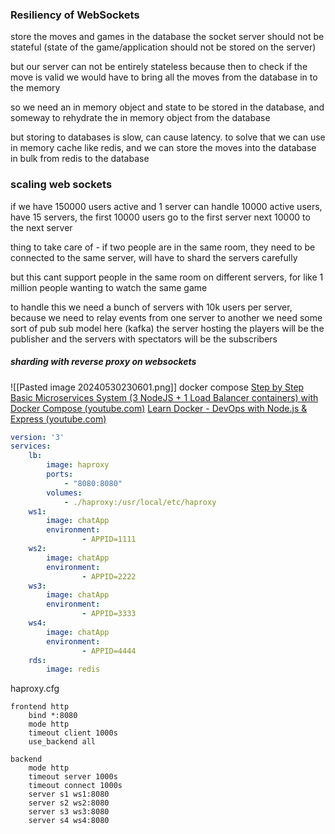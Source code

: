 ### Resiliency of WebSockets

store the moves and games in the database the socket server should not be stateful (state of the game/application should not be stored on the server)

but our server can not be entirely stateless because then to check if the move is valid we would have to bring all the moves from the database in to the memory

so we need an in memory object and state to be stored in the database, and someway to rehydrate the in memory object from the database

but storing to databases is slow, can cause latency. to solve that we can use in memory cache like redis, and we can store the moves into the database in bulk from redis to the database

### scaling web sockets

if we have 150000 users active and 1 server can handle 10000 active users, have 15 servers, the first 10000 users go to the first server next 10000 to the next server

thing to take care of - if two people are in the same room, they need to be connected to the same server, will have to shard the servers carefully

but this cant support people in the same room on different servers, for like 1 million people wanting to watch the same game

to handle this we need a bunch of servers with 10k users per server, because we need to relay events from one server to another we need some sort of pub sub model here (kafka) the server hosting the players will be the publisher and the servers with spectators will be the subscribers

##### sharding with reverse proxy on websockets
![[Pasted image 20240530230601.png]]
docker compose 
[Step by Step Basic Microservices System (3 NodeJS + 1 Load Balancer containers) with Docker Compose (youtube.com)](https://www.youtube.com/watch?v=9sAg7RooEDc)
[Learn Docker - DevOps with Node.js & Express (youtube.com)](https://www.youtube.com/watch?v=9zUHg7xjIqQ&t=2270s)
```yml
version: '3'
services:
	lb:
		image: haproxy
		ports: 
			- "8080:8080"
		volumes: 
			- ./haproxy:/usr/local/etc/haproxy
	ws1: 
		image: chatApp
		environment: 
				- APPID=1111
	ws2: 
		image: chatApp
		environment: 
				- APPID=2222
	ws3: 
		image: chatApp
		environment: 
				- APPID=3333
	ws4: 
		image: chatApp
		environment: 
				- APPID=4444
	rds:
		image: redis
```
haproxy.cfg
```config
frontend http
	bind *:8080
	mode http
	timeout client 1000s
	use_backend all

backend
	mode http
	timeout server 1000s
	timeout connect 1000s
	server s1 ws1:8080
	server s2 ws2:8080
	server s3 ws3:8080
	server s4 ws4:8080
```